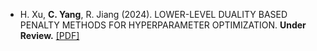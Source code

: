 - H. Xu, <strong>C. Yang</strong>, R. Jiang (2024). LOWER-LEVEL DUALITY BASED PENALTY METHODS FOR HYPERPARAMETER OPTIMIZATION. <strong>Under Review.</strong> [[PDF]](https://github.com/lyapunov1999/LDPM)